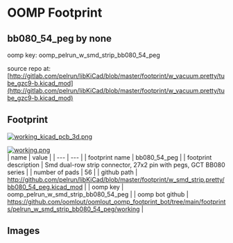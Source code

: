 # OOMP Footprint  
## bb080_54_peg  by none  
  
oomp key: oomp_pelrun_w_smd_strip_bb080_54_peg  
  
source repo at: [http://gitlab.com/pelrun/libKiCad/blob/master/footprint/w_vacuum.pretty/tube_gzc9-b.kicad_mod](http://gitlab.com/pelrun/libKiCad/blob/master/footprint/w_vacuum.pretty/tube_gzc9-b.kicad_mod)  
## Footprint  
  
[![working_kicad_pcb_3d.png](working_kicad_pcb_3d_600.png)](working_kicad_pcb_3d.png)  
  
[![working.png](working_600.png)](working.png)  
| name | value | 
| --- | --- | 
| footprint name | bb080_54_peg | 
| footprint description | Smd dual-row strip connector, 27x2 pin with pegs, GCT BB080 series | 
| number of pads | 56 | 
| github path | http://github.com/pelrun/libKiCad/blob/master/footprint/w_smd_strip.pretty/bb080_54_peg.kicad_mod | 
| oomp key | oomp_pelrun_w_smd_strip_bb080_54_peg | 
| oomp bot github | https://github.com/oomlout/oomlout_oomp_footprint_bot/tree/main/footprints/pelrun_w_smd_strip_bb080_54_peg/working | 
## Images  
